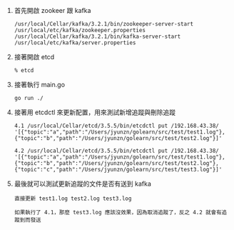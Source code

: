 1. 首先開啟 zookeer 跟 kafka
    ```
    /usr/local/Cellar/kafka/3.2.1/bin/zookeeper-server-start /usr/local/etc/kafka/zookeeper.properties
    /usr/local/Cellar/kafka/3.2.1/bin/kafka-server-start /usr/local/etc/kafka/server.properties
    ```

2. 接著開啟 etcd
    ```
    % etcd
    ```

3. 接著執行 main.go
    ```
    go run ./
    ```

4. 接著用 etcdctl 來更新配置，用來測試新增追蹤與刪除追蹤
    ```
    4.1 /usr/local/Cellar/etcd/3.5.5/bin/etcdctl put /192.168.43.38/ '[{"topic":"a","path":"/Users/jyunzn/golearn/src/test/test1.log"},{"topic":"b","path":"/Users/jyunzn/golearn/src/test/test2.log"}]'

    4.2 /usr/local/Cellar/etcd/3.5.5/bin/etcdctl put /192.168.43.38/ '[{"topic":"a","path":"/Users/jyunzn/golearn/src/test/test1.log"},{"topic":"b","path":"/Users/jyunzn/golearn/src/test/test2.log"}, {"topic":"c","path":"/Users/jyunzn/golearn/src/test/test3.log"}]'
    ```

5. 最後就可以測試更新追蹤的文件是否有送到 kafka
    ```
    直接更新 test1.log test2.log test3.log

    如果執行了 4.1，那麼 test3.log 應該沒效果，因為取消追蹤了，反之 4.2 就會有追蹤到而發送
    ```
